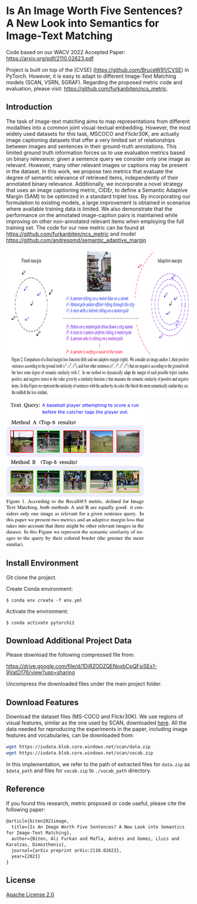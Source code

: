 # Is An Image Worth Five Sentences? A New Look into Semantics for Image-Text Matching

Code based on our WACV 2022 Accepted Paper: https://arxiv.org/pdf/2110.02623.pdf

Project is built on top of the [CVSE] (https://github.com/BruceW91/CVSE) in PyTorch. However, it is easy to adapt to different Image-Text Matching models (SCAN, VSRN, SGRAF). Regarding the proposed metric code and evaluation, please visit:  https://github.com/furkanbiten/ncs_metric.


## Introduction
The task of image-text matching aims to map representations from different modalities into a common joint visual-textual embedding. However, the most widely used datasets for this task, MSCOCO and Flickr30K, are actually image captioning datasets that offer a very limited set of relationships between images and sentences in their ground-truth annotations.
This limited ground truth information forces us to use evaluation metrics based on binary relevance: given a sentence query we consider only one image as relevant. However, many other relevant images or captions may be present in the dataset.
In this work, we propose two metrics that evaluate the degree of semantic relevance of retrieved items, independently of their annotated binary relevance.
Additionally, we incorporate a novel strategy that uses an image captioning metric, CIDEr, to define a Semantic Adaptive Margin (SAM) to be optimized in a standard triplet loss. By incorporating our formulation to existing models, a large improvement is obtained in scenarios where available training data is limited. We also demonstrate that the performance on the annotated image-caption pairs is maintained while improving on other non-annotated relevant items when employing the full training set. The code for our new metric can be found at https://github.com/furkanbiten/ncs_metric and model https://github.com/andrespmd/semantic_adaptive_margin

<a href="url"><img src="paper_images/ITM_fig2.png" align="center" height="400" width="800" ></a>
<p></p>

<a href="url"><img src="paper_images/ITM_fig1.png" align="center" height="400" width="380" ></a>
<p></p>


## Install Environment

Git clone the project.

Create Conda environment:

    $ conda env create -f env.yml

Activate the environment:

    $ conda activate pytorch12
    

## Download Additional Project Data

Please download the following compressed file from: 

https://drive.google.com/file/d/1DiRZODZQENoxbCpQFsiSEs1-9VatD176/view?usp=sharing

Uncompress the downloaded files under the main project folder. 

## Download Features

Download the dataset files (MS-COCO and Flickr30K). We use regions of visual features, similar as the one used by SCAN, downloaded [here](https://github.com/kuanghuei/SCAN). All the data needed for reproducing the experiments in the paper, including image features and vocabularies, can be downloaded from:
```bash
wget https://iudata.blob.core.windows.net/scan/data.zip
wget https://iudata.blob.core.windows.net/scan/vocab.zip
```
In this implementation, we refer to the path of extracted files for `data.zip` as `$data_path` and files for `vocab.zip` to `./vocab_path` directory.

## Reference

If you found this research, metric proposed or code useful, please cite the following paper:

```
@article{biten2021image,
  title={Is An Image Worth Five Sentences? A New Look into Semantics for Image-Text Matching},
  author={Biten, Ali Furkan and Mafla, Andres and Gomez, Lluis and Karatzas, Dimosthenis},
  journal={arXiv preprint arXiv:2110.02623},
  year={2021}
}

```

## License

[Apache License 2.0](http://www.apache.org/licenses/LICENSE-2.0)

